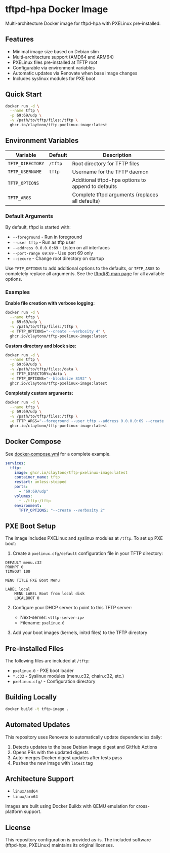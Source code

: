 # tftpd-hpa Docker Image

Multi-architecture Docker image for tftpd-hpa with PXELinux pre-installed.

## Features

- Minimal image size based on Debian slim
- Multi-architecture support (AMD64 and ARM64)
- PXELinux files pre-installed at TFTP root
- Configurable via environment variables
- Automatic updates via Renovate when base image changes
- Includes syslinux modules for PXE boot

## Quick Start

```bash
docker run -d \
  --name tftp \
  -p 69:69/udp \
  -v /path/to/tftp/files:/tftp \
  ghcr.io/claytono/tftp-pxelinux-image:latest
```

## Environment Variables

| Variable | Default | Description |
|----------|---------|-------------|
| `TFTP_DIRECTORY` | `/tftp` | Root directory for TFTP files |
| `TFTP_USERNAME` | `tftp` | Username for the TFTP daemon |
| `TFTP_OPTIONS` | | Additional tftpd-hpa options to append to defaults |
| `TFTP_ARGS` | | Complete tftpd arguments (replaces all defaults) |

### Default Arguments

By default, tftpd is started with:
- `--foreground` - Run in foreground
- `--user tftp` - Run as tftp user
- `--address 0.0.0.0:69` - Listen on all interfaces
- `--port-range 69:69` - Use port 69 only
- `--secure` - Change root directory on startup

Use `TFTP_OPTIONS` to add additional options to the defaults, or `TFTP_ARGS` to completely replace all arguments. See the [tftpd(8) man page](https://manpages.debian.org/testing/tftpd-hpa/tftpd.8.en.html) for all available options.

### Examples

**Enable file creation with verbose logging:**
```bash
docker run -d \
  --name tftp \
  -p 69:69/udp \
  -v /path/to/tftp/files:/tftp \
  -e TFTP_OPTIONS="--create --verbosity 4" \
  ghcr.io/claytono/tftp-pxelinux-image:latest
```

**Custom directory and block size:**
```bash
docker run -d \
  --name tftp \
  -p 69:69/udp \
  -v /path/to/tftp/files:/data \
  -e TFTP_DIRECTORY=/data \
  -e TFTP_OPTIONS="--blocksize 8192" \
  ghcr.io/claytono/tftp-pxelinux-image:latest
```

**Completely custom arguments:**
```bash
docker run -d \
  --name tftp \
  -p 69:69/udp \
  -v /path/to/tftp/files:/tftp \
  -e TFTP_ARGS="--foreground --user tftp --address 0.0.0.0:69 --create --verbosity 4 /tftp" \
  ghcr.io/claytono/tftp-pxelinux-image:latest
```

## Docker Compose

See [docker-compose.yml](docker-compose.yml) for a complete example.

```yaml
services:
  tftp:
    image: ghcr.io/claytono/tftp-pxelinux-image:latest
    container_name: tftp
    restart: unless-stopped
    ports:
      - "69:69/udp"
    volumes:
      - ./tftp:/tftp
    environment:
      TFTP_OPTIONS: "--create --verbosity 2"
```

## PXE Boot Setup

The image includes PXELinux and syslinux modules at `/tftp`. To set up PXE boot:

1. Create a `pxelinux.cfg/default` configuration file in your TFTP directory:

```
DEFAULT menu.c32
PROMPT 0
TIMEOUT 100

MENU TITLE PXE Boot Menu

LABEL local
    MENU LABEL Boot from local disk
    LOCALBOOT 0
```

2. Configure your DHCP server to point to this TFTP server:
   - Next-server: `<tftp-server-ip>`
   - Filename: `pxelinux.0`

3. Add your boot images (kernels, initrd files) to the TFTP directory

## Pre-installed Files

The following files are included at `/tftp`:

- `pxelinux.0` - PXE boot loader
- `*.c32` - Syslinux modules (menu.c32, chain.c32, etc.)
- `pxelinux.cfg/` - Configuration directory

## Building Locally

```bash
docker build -t tftp-image .
```

## Automated Updates

This repository uses Renovate to automatically update dependencies daily:

1. Detects updates to the base Debian image digest and GitHub Actions
2. Opens PRs with the updated digests
3. Auto-merges Docker digest updates after tests pass
4. Pushes the new image with `latest` tag

## Architecture Support

- `linux/amd64`
- `linux/arm64`

Images are built using Docker Buildx with QEMU emulation for cross-platform support.

## License

This repository configuration is provided as-is. The included software (tftpd-hpa, PXELinux) maintains its original licenses.
